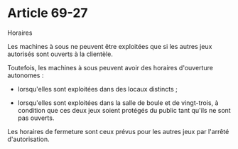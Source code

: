 # Article 69-27

Horaires

Les machines à sous ne peuvent être exploitées que si les autres jeux autorisés sont ouverts à la clientèle.

Toutefois, les machines à sous peuvent avoir des horaires d'ouverture autonomes :

- lorsqu'elles sont exploitées dans des locaux distincts ;

- lorsqu'elles sont exploitées dans la salle de boule et de vingt-trois, à condition que ces deux jeux soient protégés du public tant qu'ils ne sont pas ouverts.

Les horaires de fermeture sont ceux prévus pour les autres jeux par l'arrêté d'autorisation.
